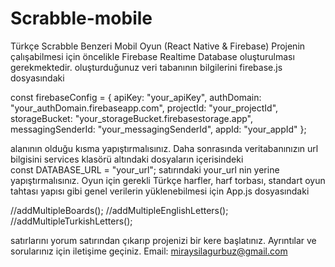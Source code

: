 # Scrabble-mobile
Türkçe Scrabble Benzeri Mobil Oyun (React Native & Firebase)
Projenin çalışabilmesi için öncelikle Firebase Realtime Database oluşturulması gerekmektedir. oluşturduğunuz veri tabanının  bilgilerini firebase.js dosyasındaki 

const firebaseConfig = {
  apiKey: "your_apiKey",
  authDomain: "your_authDomain.firebaseapp.com",
  projectId: "your_projectId",
  storageBucket: "your_storageBucket.firebasestorage.app",
  messagingSenderId: "your_messagingSenderId",
  appId: "your_appId"
};

alanının olduğu kısma yapıştırmalısınız. Daha sonrasında veritabanınızın url bilgisini services klasörü altındaki dosyaların içerisindeki  
const DATABASE_URL = "your_url";
satırındaki your_url nin yerine yapıştırmalısınız. Oyun için gerekli Türkçe harfler, harf torbası, standart oyun tahtası yapısı gibi genel verilerin yüklenebilmesi için App.js dosyasındaki 

//addMultipleBoards();
//addMultipleEnglishLetters();
//addMultipleTurkishLetters();

satırlarını yorum satırından çıkarıp projenizi bir kere başlatınız. Ayrıntılar ve sorularınız için iletişime geçiniz.
Email: miraysilagurbuz@gmail.com
